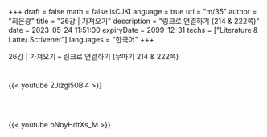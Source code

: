 +++
draft = false
math = false
isCJKLanguage = true
url = "m/35"
author = "최은광"
title = "26강 | 가져오기"
description = "링크로 연결하기 (214 & 222쪽)"
date = 2023-05-24 11:51:00
expiryDate = 2099-12-31
techs = ["Literature & Latte/ Scrivener"]
languages = "한국어"
+++

26강 | 가져오기 – 링크로 연결하기 (무따기 214 & 222쪽)

<!--more--> 

#

{{< youtube 2Jizgl50Bl4 >}}

<br><br>

{{< youtube bNoyHdtXs_M >}}

#